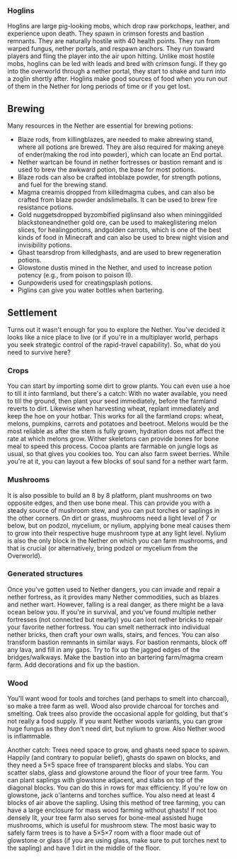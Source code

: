 ### Hoglins
Hoglins are large pig-looking mobs, which drop raw porkchops, leather, and experience upon death. They spawn in crimson forests and bastion remnants. They are naturally hostile with 40 health points. They run from warped fungus, nether portals, and respawn anchors. They run toward players and fling the player into the air upon hitting. Unlike most hostile mobs, hoglins can be led with leads and bred with crimson fungi. If they go into the overworld through a nether portal, they start to shake and turn into a zoglin shortly after. Hoglins make good sources of food when you run out of them in the Nether for long periods of time or if you get lost.

## Brewing
Many resources in the Nether are essential for brewing potions:

- Blaze rods, from killingblazes, are needed to make abrewing stand, where all potions are brewed. They are also required for making aneye of ender(making the rod into powder), which can locate an End portal.
- Nether wartcan be found in nether fortresses or bastion remant and is used to brew the awkward potion, the base for most potions.
- Blaze rods can also be crafted intoblaze powder, for strength potions, and fuel for the brewing stand.
- Magma creamis dropped from killedmagma cubes, and can also be crafted from blaze powder andslimeballs. It can be used to brew fire resistance potions.
- Gold nuggetsdropped byzombified piglinsand also when mininggilded blackstoneandnether gold ore, can be used to makeglistering melon slices, for healingpotions, andgolden carrots, which is one of the best kinds of food in Minecraft and can also be used to brew night vision and invisibility potions.
- Ghast tearsdrop from killedghasts, and are used to brew regeneration potions.
- Glowstone dustis mined in the Nether, and used to increase potion potency (e.g., from poison to poison II).
- Gunpowderis used for creatingsplash potions.
- Piglins can give you water bottles when bartering.

## Settlement
Turns out it wasn't enough for you to explore the Nether. You've decided it looks like a nice place to live (or if you're in a multiplayer world, perhaps you seek strategic control of the rapid-travel capability). So, what do you need to survive here?

### Crops
You can start by importing some dirt to grow plants. You can even use a hoe to till it into farmland, but there's a catch: With no water available, you need to till the ground, then plant your seed immediately, before the farmland reverts to dirt. Likewise when harvesting wheat, replant immediately and keep the hoe on your hotbar. This works for all the farmland crops: wheat, melons, pumpkins, carrots and potatoes and beetroot. Melons would be the most reliable as after the stem is fully grown, hydration does not affect the rate at which melons grow. Wither skeletons can provide bones for bone meal to speed this process. Cocoa plants are farmable on jungle logs as usual, so that gives you cookies too. You can also farm sweet berries. While you're at it, you can layout a few blocks of soul sand for a nether wart farm.

### Mushrooms
It is also possible to build an 8 by 8 platform, plant mushrooms on two opposite edges, and then use bone meal. This can provide you with a steady source of mushroom stew, and you can put torches or saplings in the other corners. On dirt or grass, mushrooms need a light level of 7 or below, but on podzol, mycelium, or nylium, applying bone meal causes them to grow into their respective huge mushroom type at any light level. Nylium is also the only block in the Nether on which you can farm mushrooms, and that is crucial (or alternatively, bring podzol or mycelium from the Overworld).

### Generated structures
Once you've gotten used to Nether dangers, you can invade and repair a nether fortress, as it provides many Nether commodities, such as blazes and nether wart. However, falling is a real danger, as there might be a lava ocean below you. If you're in survival, and you've found multiple nether fortresses (not connected but nearby) you can loot nether bricks to repair your favorite nether fortress. You can smelt netherrack into individual nether bricks, then craft your own walls, stairs, and fences. You can also transform bastion remnants in similar ways. For bastion renmants, block off any lava, and fill in any gaps. Try to fix up the jagged edges of the bridges/walkways. Make the bastion into an bartering farm/magma cream farm. Add decorations and fix up the bastion.

### Wood
You'll want wood for tools and torches (and perhaps to smelt into charcoal), so make a tree farm as well. Wood also provide charcoal for torches and smelting. Oak trees also provide the occasional apple for golding, but that's not really a food supply. If you want Nether woods variants, you can grow huge fungus as they don't need dirt, but nylium to grow. Also Nether wood is inflammable.

Another catch: Trees need space to grow, and ghasts need space to spawn. Happily (and contrary to popular belief), ghasts do spawn on blocks, and they need a 5×5 space free of transparent blocks and slabs. You can scatter slabs, glass and glowstone around the floor of your tree farm. You can plant saplings with glowstone adjacent, and slabs on top of the diagonal blocks. You can do this in rows for max efficiency. If you're low on glowstone, jack o'lanterns and torches suffice. You also need at least 4 blocks of air above the sapling. Using this method of tree farming, you can have a large enclosure for mass wood farming without ghasts! If not too densely lit, your tree farm also serves for bone-meal assisted huge mushrooms, which is useful for mushroom stew. The most basic way to safely farm trees is to have a 5×5×7 room with a floor made out of glowstone or glass (if you are using glass, make sure to put torches next to the sapling) and have 1 dirt in the middle of the floor.

